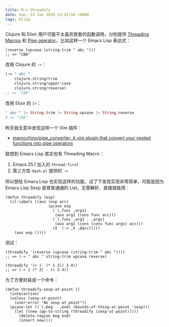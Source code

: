 ```yaml
---
title: M-x threadify
date: Sun, 13 Jan 2019 13:41:50 +0800
tags: elisp
---
```


Clojure 和 Elixir 用户可能不太喜欢嵌套的函数调用，分别提供 [Threading Macros](https://clojure.org/guides/threading_macros) 和 [Pipe operator](https://hexdocs.pm/elixir/Kernel.html#%7C%3E/2)，比如这样一个 Emacs Lisp 表达式：

```elisp
(reverse (upcase (string-trim " abc ")))
;; => "CBA"
```

改用 Clojure 的 `->`：

```clojure
(-> " abc "
    clojure.string/trim
    clojure.string/upper-case
    clojure.string/reverse)
;; => "CBA"
```

改用 Elixir 的 `|>`：

```elixir
" abc " |> String.trim |> String.upcase |> String.reverse
# => "CBA"
```

昨天我无意中发现这样一个 Vim 插件：

- [marocchino/pipe_converter: A vim plugin that convert your nested functions into pipe operators](https://github.com/marocchino/pipe_converter)

联想到 Emacs Lisp 其实也有 Threading Macro：

1. Emacs 25.1 加入的 `thread-first`
2. 第三方库 `dash.el` 提供的 `->`

所以想给 Emacs Lisp 也实现这样的功能，试了下发现实现非常简单，可能是因为 Emacs Lisp Sexp 是普普通通的 List，无需解析、直接就能用：

```elisp
(defun threadify (exp)
  (cl-labels ((aux (exp acc)
                   (pcase exp
                     (`(,func ,arg1)
                      (aux arg1 (cons func acc)))
                     (`(,func ,arg1 . ,args)
                      (aux arg1 (cons (cons func args) acc)))
                     (X `(-> ,X ,@acc)))))
    (aux exp ())))
```

测试：

```elisp
(threadify '(reverse (upcase (string-trim " abc "))))
;; => (-> " abc " string-trim upcase reverse)

(threadify '(+ (- (* 1 2)) 3 4))
;; => (-> 1 (* 2) - (+ 3 4))
```

为了方便封装成一个命令：

```elisp
(defun threadify-sexp-at-point ()
  (interactive)
  (unless (sexp-at-point)
    (user-error "No sexp at point"))
  (pcase-let ((`(,beg . ,end) (bounds-of-thing-at-point 'sexp)))
    (let ((new (pp-to-string (threadify (sexp-at-point)))))
      (delete-region beg end)
      (insert new))))
```
